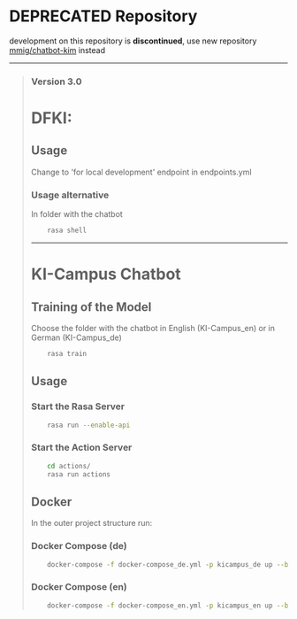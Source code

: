 # DEPRECATED Repository

development on this repository is **discontinued**, use new repository [mmig/chatbot-kim](https://github.com/mmig/chatbot-kim) instead

--------------------------
> 
> ### Version 3.0
> 
> # DFKI:
> 
> ## Usage
> 
> Change to 'for local development' endpoint in endpoints.yml
> 
> ### Usage alternative
> 
> In folder with the chatbot
> 
> ```sh
>     rasa shell
> ```
> ___________________
> # KI-Campus Chatbot
> 
> ## Training of the Model 
> 
> Choose the folder with the chatbot in English (KI-Campus_en) or in German (KI-Campus_de)
> 
> ```sh
>     rasa train
> ```
> 
> ## Usage
> 
> ### Start the Rasa Server
> 
> ```sh
>     rasa run --enable-api
> ```
> 
> ### Start the Action Server
> 
> ```sh
>     cd actions/
>     rasa run actions
> ```
> 
> ## Docker
> 
> In the outer project structure run:
> 
> ### Docker Compose (de)
> 
> ```sh
>     docker-compose -f docker-compose_de.yml -p kicampus_de up --build
> ```
> 
> ### Docker Compose (en)
> 
> ```sh
>     docker-compose -f docker-compose_en.yml -p kicampus_en up --build
> ```
> 
